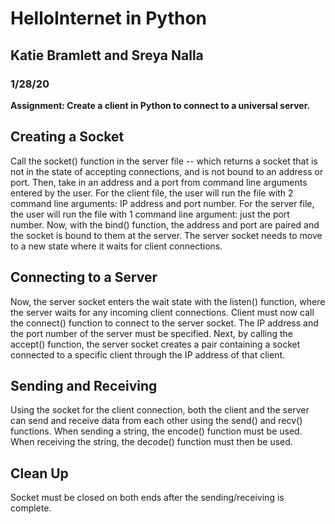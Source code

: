 # HelloInternet in Python
## Katie Bramlett and Sreya Nalla
### 1/28/20

**Assignment: Create a client in Python to connect to a universal server.**

## Creating a Socket
Call the socket() function in the server file -- which returns a socket that is not in the state of accepting connections, and is not bound to an address or port.
Then, take in an address and a port from command line arguments entered by the user.
For the client file, the user will run the file with 2 command line arguments: IP address and port number.
For the server file, the user will run the file with 1 command line argument: just the port number.
Now, with the bind() function, the address and port are paired and the socket is bound to them at the server.
The server socket needs to move to a new state where it waits for client connections.

## Connecting to a Server
Now, the server socket enters the wait state with the listen() function, where the server waits for any incoming client connections.
Client must now call the connect() function to connect to the server socket.
The IP address and the port number of the server must be specified.
Next, by calling the accept() function, the server socket creates a pair containing a socket connected to a specific client through the IP address of that client.

## Sending and Receiving
Using the socket for the client connection, both the client and the server can send and receive data from each other using the send() and recv() functions.
When sending a string, the encode() function must be used.
When receiving the string, the decode() function must then be used.

## Clean Up
Socket must be closed on both ends after the sending/receiving is complete.
